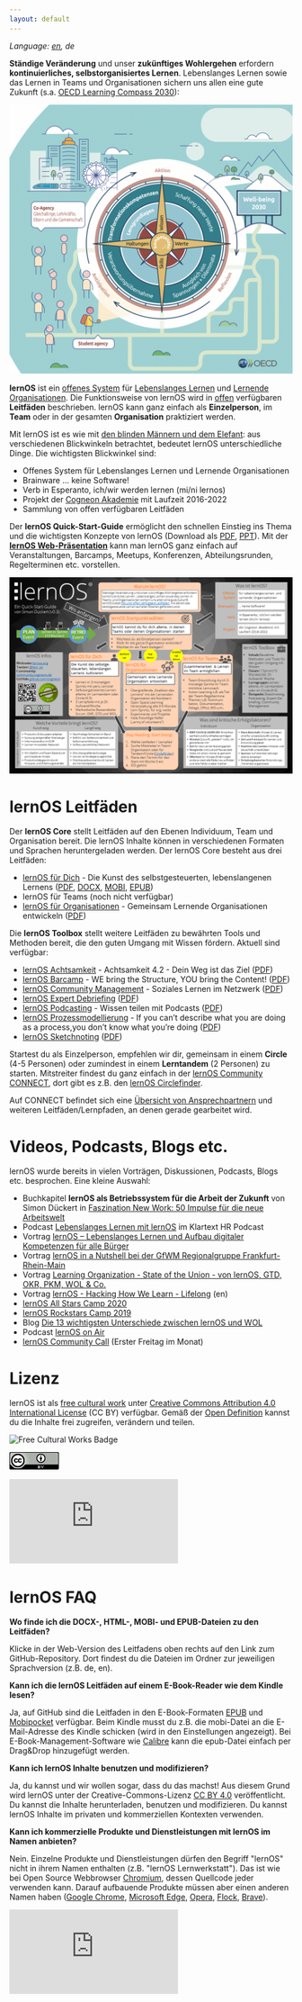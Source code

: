 ```yaml
---
layout: default
---
```

*Language: [en](/lernos/en), de*

**Ständige Veränderung** und unser **zukünftiges Wohlergehen** erfordern **kontinuierliches, selbstorganisiertes Lernen**. Lebenslanges Lernen sowie das Lernen in Teams und Organisationen sichern uns allen eine gute Zukunft (s.a. [OECD Learning Compass 2030](https://www.oecd.org/education/2030-project/contact/OECD_Lernkompass_2030.pdf)):

![](images/oecd-learning-compass-2030-de.png)

**lernOS** ist ein [offenes System](https://de.wikipedia.org/wiki/Offenes_System) für [Lebenslanges Lernen](https://de.wikipedia.org/wiki/Lebenslanges_Lernen) und [Lernende Organisationen](https://de.wikipedia.org/wiki/Lernende_Organisation). Die Funktionsweise von lernOS wird in [offen](https://opendefinition.org/od/2.1/de/) verfügbaren **Leitfäden** beschrieben. lernOS kann ganz einfach als **Einzelperson**, im **Team** oder in der gesamten **Organisation** praktiziert werden.

Mit lernOS ist es wie mit [den blinden Männern und dem Elefant](https://de.wikipedia.org/wiki/Die_blinden_M%C3%A4nner_und_der_Elefant): aus verschiedenen Blickwinkeln betrachtet, bedeutet lernOS unterschiedliche Dinge. Die wichtigsten Blickwinkel sind:

* Offenes System für Lebenslanges Lernen und Lernende Organisationen
* Brainware ... keine Software!
* Verb in Esperanto, ich/wir werden lernen (mi/ni lernos)
* Projekt der [Cogneon Akademie](https://lernos.org) mit Laufzeit 2016-2022
* Sammlung von offen verfügbaren Leitfäden

Der **lernOS Quick-Start-Guide** ermöglicht den schnellen Einstieg ins Thema und die wichtigsten Konzepte von lernOS (Download als [PDF](./downloads/lernOS-Quick-Start-Guide-de-v03.pdf), [PPT](./downloads/lernOS-Quick-Start-Guide-de-v03.pptx)). Mit der **[lernOS Web-Präsentation](https://cogneon.github.io/lernos/presentation/de/)** kann man lernOS ganz einfach auf Veranstaltungen, Barcamps, Meetups, Konferenzen, Abteilungsrunden, Regelterminen etc. vorstellen.

![lernOS Quick-Start-Guide (Version 0.3)](./images/lernOS-Quick-Start-Guide-de-v03.png)

# lernOS Leitfäden
Der **lernOS Core** stellt Leitfäden auf den Ebenen Individuum, Team und Organisation bereit. Die lernOS Inhalte können in verschiedenen Formaten und Sprachen heruntergeladen werden. Der lernOS Core besteht aus drei Leitfäden:

* [lernOS für Dich](https://cogneon.github.io/lernos-for-you/de/) - Die Kunst des selbstgesteuerten, lebenslangenen Lernens ([PDF](https://raw.githubusercontent.com/cogneon/lernos-for-you/master/de/lernOS-fuer-Dich-Leitfaden.pdf), [DOCX](https://raw.githubusercontent.com/cogneon/lernos-for-you/master/de/lernOS-fuer-Dich-Leitfaden.docx), [MOBI](https://raw.githubusercontent.com/cogneon/lernos-for-you/master/de/lernOS-fuer-Dich-Leitfaden.mobi), [EPUB](https://raw.githubusercontent.com/cogneon/lernos-for-you/master/de/lernOS-fuer-Dich-Leitfaden.epub))
* lernOS für Teams (noch nicht verfügbar)
* [lernOS für Organisationen](https://cogneon.github.io/lernos-for-organizations/de/) - Gemeinsam Lernende Organisationen entwickeln ([PDF](https://raw.githubusercontent.com/cogneon/lernos-for-organizations/master/de/lernOS-Guide-for-Organizations-de.pdf))

Die **lernOS Toolbox** stellt weitere Leitfäden zu bewährten Tools und Methoden bereit, die den guten Umgang mit Wissen fördern. Aktuell sind verfügbar:

* [lernOS Achtsamkeit](https://cogneon.github.io/lernos-achtsamkeit/de/) - Achtsamkeit 4.2 - Dein Weg ist das Ziel ([PDF](https://github.com/cogneon/lernos-achtsamkeit/blob/master/de/lernOS-Achtsamkeit42.pdf))
* [lernOS Barcamp](https://cogneon.github.io/lernos-barcamp/de/) - WE bring the Structure, YOU bring the Content! ([PDF](https://raw.githubusercontent.com/cogneon/lernos-barcamp/master/de/lernOS-Barcamp-Guide-de.pdf))
* [lernOS Community Management](https://cogneon.github.io/lernos-cmgmt/de/) - Soziales Lernen im Netzwerk ([PDF](https://raw.githubusercontent.com/cogneon/lernos-cmgmt/master/de/lernOS-Community-Management-Guide-de.pdf))
* [lernOS Expert Debriefing](https://cogneon.github.io/lernos-expert-debriefing/de/) ([PDF](https://raw.githubusercontent.com/cogneon/lernos-expert-debriefing/master/de/lernOS-expert-debriefing-Guide-de.pdf))
* [lernOS Podcasting](https://cogneon.github.io/lernos-podcasting/de/) - Wissen teilen mit Podcasts ([PDF](https://raw.githubusercontent.com/cogneon/lernos-podcasting/master/de/lernOS-Podcasting-Guide-de.pdf))
* [lernOS Prozessmodellierung](https://github.com/cogneon/lernos-cmgmt) - If you can’t describe what you are doing as a process,you don’t know what you’re doing ([PDF](https://github.com/cogneon/lernos-prozessmodellierung/releases/download/1.0/lernOS-Prozessmodellierung-de.pdf))
* [lernOS Sketchnoting](https://cogneon.github.io/lernos-sketchnoting/de/) ([PDF](https://raw.githubusercontent.com/cogneon/lernos-sketchnoting/master/de/lernOS-Sketchnoting-Guide-de.pdf))

Startest du als Einzelperson, empfehlen wir dir, gemeinsam in einem **Circle** (4-5 Personen) oder zumindest in einem **Lerntandem** (2 Personen) zu starten. Mitstreiter findest du ganz einfach in der [lernOS Community CONNECT](https://community.cogneon.de), dort gibt es z.B. den [lernOS Circlefinder](https://community.cogneon.de/c/lernos/lernos-circlefinder/).

Auf CONNECT befindet sich eine [Übersicht von Ansprechpartnern](https://community.cogneon.de/t/lernos-ansprechpartner/1845) und weiteren Leitfäden/Lernpfaden, an denen gerade gearbeitet wird.

# Videos, Podcasts, Blogs etc.

lernOS wurde bereits in vielen Vorträgen, Diskussionen, Podcasts, Blogs etc. besprochen. Eine kleine Auswahl:

* Buchkapitel **lernOS als Betriebssystem für die Arbeit der Zukunft** von Simon Dückert in [Faszination New Work: 50 Impulse für die neue Arbeitswelt](https://amzn.to/3issdMx)
* Podcast [Lebenslanges Lernen mit lernOS](https://fyyd.de/episode/5173375) im Klartext HR Podcast
* Vortrag [lernOS – Lebenslanges Lernen und Aufbau digitaler Kompetenzen für alle Bürger](https://www.youtube.com/watch?v=Wfe7HsqvqrQ)
* Vortrag [lernOS in a Nutshell bei der GfWM Regionalgruppe Frankfurt-Rhein-Main](https://www.youtube.com/watch?v=F5-f61GvXE4)
* Vortrag [Learning Organization - State of the Union - von lernOS, GTD, OKR, PKM, WOL & Co.](https://www.youtube.com/watch?v=H3O3eAY7XrI)
* Vortrag [lernOS - Hacking How We Learn - Lifelong](https://www.youtube.com/watch?v=7atMXYyzkBc&t=16s) (en)
* [lernOS All Stars Camp 2020](https://wiki.cogneon.de/loscamp20)
* [lernOS Rockstars Camp 2019](https://community.cogneon.de/t/1-lernos-rockstars-camp/)
* Blog [Die 13 wichtigsten Unterschiede zwischen lernOS und WOL](https://cogneon.de/2019/07/13/di3-13-wichtigsten-unterschiede-zwischen-lernos-und-wol/)
* Podcast [lernOS on Air](https://cogneon.de/loa)
* [lernOS Community Call](https://www.youtube.com/watch?v=-YKT2dD_C10&list=PLsDEDkLIwmRytb196veslnu2JiK9_dTqy) (Erster Freitag im Monat)

# Lizenz

lernOS ist als [free cultural work](https://creativecommons.org/share-your-work/public-domain/freeworks/) unter [Creative Commons Attribution 4.0 International License](https://creativecommons.org/licenses/by/4.0/) (CC BY) verfügbar. Gemäß der [Open Definition](https://opendefinition.org/od/2.1/de/) kannst du die Inhalte frei zugreifen, verändern und teilen.

![Free Cultural Works Badge](https://upload.wikimedia.org/wikipedia/commons/thumb/b/b7/Approved-for-free-cultural-works.svg/240px-Approved-for-free-cultural-works.svg.png)

![](images/cc-by.png)

![](https://analytics.cogneon.de/piwik.php?idsite=3&amp;rec=1)

# lernOS FAQ
**Wo finde ich die DOCX-, HTML-, MOBI- und EPUB-Dateien zu den Leitfäden?**

Klicke in der Web-Version des Leitfadens oben rechts auf den Link zum GitHub-Repository. Dort findest du die Dateien im Ordner zur jeweiligen Sprachversion (z.B. de, en).

**Kann ich die lernOS Leitfäden auf einem E-Book-Reader wie dem Kindle lesen?**

Ja, auf GitHub sind die Leitfaden in den E-Book-Formaten [EPUB](https://de.wikipedia.org/wiki/EPUB) und [Mobipocket](https://de.wikipedia.org/wiki/Mobipocket) verfügbar. Beim Kindle musst du z.B. die mobi-Datei an die E-Mail-Adresse des Kindle schicken (wird in den Einstellungen angezeigt). Bei E-Book-Management-Software wie [Calibre](https://calibre-ebook.com/) kann die epub-Datei einfach per Drag&Drop hinzugefügt werden.

**Kann ich lernOS Inhalte benutzen und modifizieren?**

Ja, du kannst und wir wollen sogar, dass du das machst! Aus diesem Grund wird lernOS unter der Creative-Commons-Lizenz [CC BY 4.0](https://creativecommons.org/licenses/by/4.0/) veröffentlicht. Du kannst die Inhalte herunterladen, benutzen und modifizieren. Du kannst lernOS Inhalte im privaten und kommerziellen Kontexten verwenden.

**Kann ich kommerzielle Produkte und Dienstleistungen mit lernOS im Namen anbieten?**

Nein. Einzelne Produkte und Dienstleistungen dürfen den Begriff "lernOS" nicht in ihrem Namen enthalten (z.B. "lernOS Lernwerkstatt"). Das ist wie bei Open Source Webbrowser [Chromium](https://www.chromium.org/Home), dessen Quellcode jeder verwenden kann. Darauf aufbauende Produkte müssen aber einen anderen Namen haben ([Google Chrome](https://de.wikipedia.org/wiki/Google_Chrome), [Microsoft Edge](https://de.wikipedia.org/wiki/Microsoft_Edge), [Opera](https://de.wikipedia.org/wiki/Opera_(Browser)), [Flock](https://de.wikipedia.org/wiki/Flock_(Browser)), [Brave](https://de.wikipedia.org/wiki/Brave_(Browser))).

![](https://analytics.cogneon.de/piwik.php?idsite=3&amp;rec=1)

